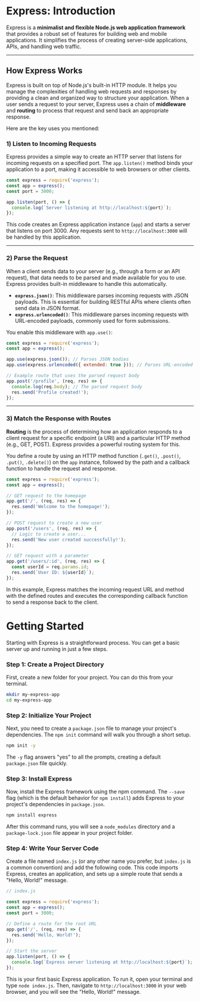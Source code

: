 # Express: Introduction
Express is a **minimalist and flexible Node.js web application framework** that provides a robust set of features for building web and mobile applications. It simplifies the process of creating server-side applications, APIs, and handling web traffic.

-----

## How Express Works

Express is built on top of Node.js's built-in HTTP module. It helps you manage the complexities of handling web requests and responses by providing a clean and organized way to structure your application. When a user sends a request to your server, Express uses a chain of **middleware** and **routing** to process that request and send back an appropriate response.

Here are the key uses you mentioned:

### 1\) Listen to Incoming Requests

Express provides a simple way to create an HTTP server that listens for incoming requests on a specified port. The `app.listen()` method binds your application to a port, making it accessible to web browsers or other clients.

```javascript
const express = require('express');
const app = express();
const port = 3000;

app.listen(port, () => {
  console.log(`Server listening at http://localhost:${port}`);
});
```

This code creates an Express application instance (`app`) and starts a server that listens on port 3000. Any requests sent to `http://localhost:3000` will be handled by this application.

-----

### 2\) Parse the Request

When a client sends data to your server (e.g., through a form or an API request), that data needs to be parsed and made available for you to use. Express provides built-in middleware to handle this automatically.

  * **`express.json()`**: This middleware parses incoming requests with JSON payloads. This is essential for building RESTful APIs where clients often send data in JSON format.
  * **`express.urlencoded()`**: This middleware parses incoming requests with URL-encoded payloads, commonly used for form submissions.

You enable this middleware with `app.use()`:

```javascript
const express = require('express');
const app = express();

app.use(express.json()); // Parses JSON bodies
app.use(express.urlencoded({ extended: true })); // Parses URL-encoded bodies

// Example route that uses the parsed request body
app.post('/profile', (req, res) => {
  console.log(req.body); // The parsed request body
  res.send('Profile created!');
});
```

-----

### 3\) Match the Response with Routes

**Routing** is the process of determining how an application responds to a client request for a specific endpoint (a URI) and a particular HTTP method (e.g., GET, POST). Express provides a powerful routing system for this.

You define a route by using an HTTP method function (`.get()`, `.post()`, `.put()`, `.delete()`) on the `app` instance, followed by the path and a callback function to handle the request and response.

```javascript
const express = require('express');
const app = express();

// GET request to the homepage
app.get('/', (req, res) => {
  res.send('Welcome to the homepage!');
});

// POST request to create a new user
app.post('/users', (req, res) => {
  // Logic to create a user...
  res.send('New user created successfully!');
});

// GET request with a parameter
app.get('/users/:id', (req, res) => {
  const userId = req.params.id;
  res.send(`User ID: ${userId}`);
});
```

In this example, Express matches the incoming request URL and method with the defined routes and executes the corresponding callback function to send a response back to the client.

# Getting Started
Starting with Express is a straightforward process. You can get a basic server up and running in just a few steps.

### Step 1: Create a Project Directory

First, create a new folder for your project. You can do this from your terminal.

```bash
mkdir my-express-app
cd my-express-app
```

### Step 2: Initialize Your Project

Next, you need to create a `package.json` file to manage your project's dependencies. The `npm init` command will walk you through a short setup.

```bash
npm init -y
```

The `-y` flag answers "yes" to all the prompts, creating a default `package.json` file quickly.

### Step 3: Install Express

Now, install the Express framework using the npm command. The `--save` flag (which is the default behavior for `npm install`) adds Express to your project's dependencies in `package.json`.

```bash
npm install express
```

After this command runs, you will see a `node_modules` directory and a `package-lock.json` file appear in your project folder.

### Step 4: Write Your Server Code

Create a file named `index.js` (or any other name you prefer, but `index.js` is a common convention) and add the following code. This code imports Express, creates an application, and sets up a simple route that sends a "Hello, World\!" message.

```javascript
// index.js

const express = require('express');
const app = express();
const port = 3000;

// Define a route for the root URL
app.get('/', (req, res) => {
  res.send('Hello, World!');
});

// Start the server
app.listen(port, () => {
  console.log(`Express server listening at http://localhost:${port}`);
});
```

This is your first basic Express application. To run it, open your terminal and type `node index.js`. Then, navigate to `http://localhost:3000` in your web browser, and you will see the "Hello, World\!" message.